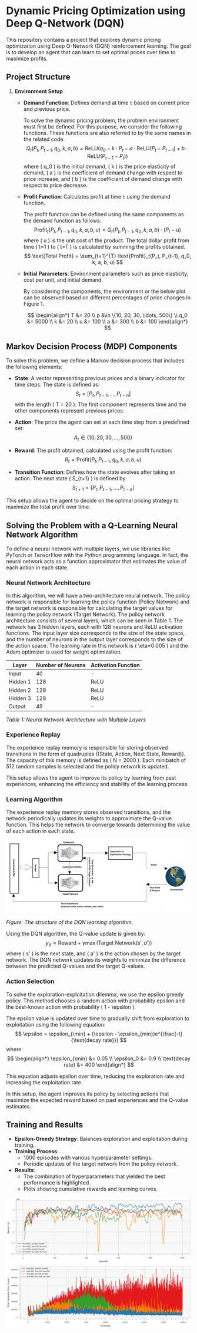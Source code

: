 # Dynamic Pricing Optimization using Deep Q-Network (DQN)

This repository contains a project that explores dynamic pricing optimization using Deep Q-Network (DQN) reinforcement learning. The goal is to develop an agent that can learn to set optimal prices over time to maximize profits.

## Project Structure

1. **Environment Setup**
   - **Demand Function**: Defines demand at time `t` based on current price and previous price.

     To solve the dynamic pricing problem, the problem environment must first be defined. For this purpose, we consider the following functions. These functions are also referred to by the same names in the related code.
     $$
     Q_t(P_t, P_{t-1}, q_0, k, a, b) = \text{ReLU}(q_0 - k \cdot P_t - a \cdot \text{ReLU}(P_t - P_{t-1}) + b \cdot \text{ReLU}(P_{t-1} - P_t))
     $$
     where \( q_0 \) is the initial demand, \( k \) is the price elasticity of demand, \( a \) is the coefficient of demand change with respect to price increase, and \( b \) is the coefficient of demand change with respect to price decrease.
    
   - **Profit Function**: Calculates profit at time `t` using the demand function.

     The profit function can be defined using the same components as the demand function as follows:
     $$
     \text{Profit}_t(P_t, P_{t-1}, q_0, k, a, b, u) = Q_t(P_t, P_{t-1}, q_0, k, a, b) \cdot (P_t - u)
     $$
     where \( u \) is the unit cost of the product. The total dollar profit from time \( t=1 \) to \( t=T \) is calculated by summing the profits obtained.
     $$
     \text{Total Profit} = \sum_{t=1}^{T} \text{Profit}_t(P_t, P_{t-1}, q_0, k, a, b, u)
     $$

   - **Initial Parameters**: Environment parameters such as price elasticity, cost per unit, and initial demand.

     By considering the components, the environment or the below plot can be observed based on different percentages of price changes in Figure 1.

     $$
     \begin{align*}
     T &= 20 \\
     p &\in \{10, 20, 30, \ldots, 500\} \\
     q_0 &= 5000 \\
     k &= 20 \\
     u &= 100 \\
     a &= 300 \\
     b &= 100
     \end{align*}
     $$

## Markov Decision Process (MDP) Components

To solve this problem, we define a Markov decision process that includes the following elements:

- **State**: A vector representing previous prices and a binary indicator for time steps. The state is defined as:
  $$
  S_t = [P_t, P_{t-1}, \ldots, P_{t-n}]
  $$
  with the length \( T = 20 \). The first component represents time and the other components represent previous prices.

- **Action**: The price the agent can set at each time step from a predefined set:
  $$
  A_t \in \{10, 20, 30, \ldots, 500\}
  $$

- **Reward**: The profit obtained, calculated using the profit function:
  $$
  R_t = \text{Profit}(P_t, P_{t-1}, q_0, k, a, b, u)
  $$

- **Transition Function**: Defines how the state evolves after taking an action. The next state \( S_{t+1} \) is defined by:
  $$
  S_{t+1} = [P_t, P_{t-1}, \ldots, P_{t-n}]
  $$

This setup allows the agent to decide on the optimal pricing strategy to maximize the total profit over time.
   
## Solving the Problem with a Q-Learning Neural Network Algorithm

To define a neural network with multiple layers, we use libraries like PyTorch or TensorFlow with the Python programming language. In fact, the neural network acts as a function approximator that estimates the value of each action in each state.

### Neural Network Architecture

In this algorithm, we will have a two-architecture neural network. The policy network is responsible for learning the policy function (Policy Network) and the target network is responsible for calculating the target values for learning the policy network (Target Network). The policy network architecture consists of several layers, which can be seen in Table 1. The network has 3 hidden layers, each with 128 neurons and ReLU activation functions. The input layer size corresponds to the size of the state space, and the number of neurons in the output layer corresponds to the size of the action space. The learning rate in this network is \( \eta=0.005 \) and the Adam optimizer is used for weight optimization.

| Layer   | Number of Neurons | Activation Function |
|---------|-------------------|---------------------|
| Input   | 40                | -                   |
| Hidden 1| 128               | ReLU                |
| Hidden 2| 128               | ReLU                |
| Hidden 3| 128               | ReLU                |
| Output  | 49                | -                   |

*Table 1: Neural Network Architecture with Multiple Layers*

### Experience Replay

The experience replay memory is responsible for storing observed transitions in the form of quadruples \((State, Action, Next State, Reward)\). The capacity of this memory is defined as \( N = 2000 \). Each minibatch of 512 random samples is selected and the policy network is updated.

This setup allows the agent to improve its policy by learning from past experiences, enhancing the efficiency and stability of the learning process.

### Learning Algorithm

The experience replay memory stores observed transitions, and the network periodically updates its weights to approximate the Q-value function. This helps the network to converge towards determining the value of each action in each state.

![DQN Learning Algorithm](Charts\DQN.png)

*Figure: The structure of the DQN learning algorithm.*

Using the DQN algorithm, the Q-value update is given by:
$$
y_d = \text{Reward} + \gamma \max (\text{Target Network}(s', a'))
$$
where \( s' \) is the next state, and \( a' \) is the action chosen by the target network. The DQN network updates its weights to minimize the difference between the predicted Q-values and the target Q-values.

### Action Selection

To solve the exploration-exploitation dilemma, we use the epsilon greedy policy. This method chooses a random action with probability epsilon and the best-known action with probability \( 1 - \epsilon \).

The epsilon value is updated over time to gradually shift from exploration to exploitation using the following equation:
$$
\epsilon = \epsilon_{\min} + (\epsilon - \epsilon_{min})e^{\frac{-t}{\text{decay rate}}}
$$
where:
$$
\begin{align*}
\epsilon_{\min} &= 0.05 \\
\epsilon_0 &= 0.9 \\
\text{decay rate} &= 400
\end{align*}
$$

This equation adjusts epsilon over time, reducing the exploration rate and increasing the exploitation rate.

In this setup, the agent improves its policy by selecting actions that maximize the expected reward based on past experiences and the Q-value estimates.

## Training and Results

- **Epsilon-Greedy Strategy**: Balances exploration and exploitation during training.
- **Training Process**: 
  - 1000 episodes with various hyperparameter settings.
  - Periodic updates of the target network from the policy network.
- **Results**: 
  - The combination of hyperparameters that yielded the best performance is highlighted.
  - Plots showing cumulative rewards and learning curves.

![Result 1](Charts\Result1.png)
![Result 2](Charts\Result2.png)

